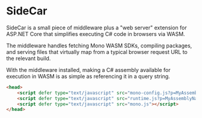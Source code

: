 # SideCar

SideCar is a small piece of middleware plus a "web server" extension for ASP.NET Core that simplifies executing C# code in browsers via WASM.

The middleware handles fetching Mono WASM SDKs, compiling packages, and serving files that virtually map from a typical browser request URL to
the relevant build.

With the middleware installed, making a C# assembly available for execution in WASM is as simple as referencing it in a query string.

```html
<head>
    <script defer type="text/javascript" src="mono-config.js?p=MyAssemblyName"></script>
    <script defer type="text/javascript" src="runtime.js?p=MyAssemblyName"></script>
    <script defer type="text/javascript" src="mono.js"></script>
</head>
```